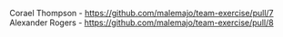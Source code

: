 Corael Thompson - https://github.com/malemajo/team-exercise/pull/7
Alexander Rogers - https://github.com/malemajo/team-exercise/pull/8
